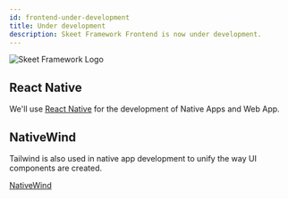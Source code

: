 ```yaml
---
id: frontend-under-development
title: Under development
description: Skeet Framework Frontend is now under development.
---
```


![Skeet Framework Logo](https://storage.googleapis.com/skeet-assets/imgs/logo/ogp.png)

## React Native

We'll use [React Native](https://reactnative.dev/) for the development of Native Apps and Web App.

## NativeWind

Tailwind is also used in native app development to unify the way UI components are created.

[NativeWind](https://www.nativewind.dev/)
